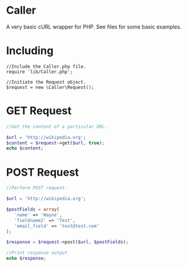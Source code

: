 Caller
======

A very basic cURL wrapper for PHP. See files for some basic examples.

Including
======

```
//Include the Caller.php file.
require 'lib/Caller.php';

//Initiate the Request object.
$request = new \Caller\Request();
```

GET Request
======

```php
//Get the content of a particular URL.

$url = 'http://wikipedia.org';
$content = $request->get($url, true);
echo $content;
```

POST Request
======

```php
//Perform POST request.

$url = 'http://wikipedia.org';

$postFields = array(
   'name' => 'Wayne',
   'fieldname2' => 'Test',
   'email_field' => 'test@test.com' 
);

$response = $request->post($url, $postFields);

//Print response output
echo $response;
```
